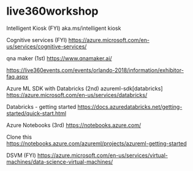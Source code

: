 # live360workshop

Intelligent Kiosk (FYI)
aka.ms/intelligent kiosk

Cognitive services (FYI)
https://azure.microsoft.com/en-us/services/cognitive-services/

qna maker (1st)
https://www.qnamaker.ai/

https://live360events.com/events/orlando-2018/information/exhibitor-faq.aspx

Azure ML SDK with Databricks (2nd)
azureml-sdk[databricks]
https://azure.microsoft.com/en-us/services/databricks/

Databricks - getting started
https://docs.azuredatabricks.net/getting-started/quick-start.html

Azure Notebooks (3rd)
https://notebooks.azure.com/

Clone this   
https://notebooks.azure.com/azureml/projects/azureml-getting-started 


DSVM (FYI)
https://azure.microsoft.com/en-us/services/virtual-machines/data-science-virtual-machines/
